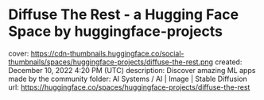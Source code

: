 # Diffuse The Rest - a Hugging Face Space by huggingface-projects

cover: https://cdn-thumbnails.huggingface.co/social-thumbnails/spaces/huggingface-projects/diffuse-the-rest.png
created: December 10, 2022 4:20 PM (UTC)
description: Discover amazing ML apps made by the community
folder: AI Systems / AI | Image | Stable Diffusion
url: https://huggingface.co/spaces/huggingface-projects/diffuse-the-rest